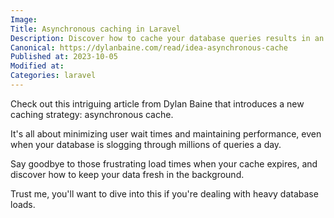 ```yaml
---
Image: 
Title: Asynchronous caching in Laravel
Description: Discover how to cache your database queries results in an asynchronous way with Laravel.
Canonical: https://dylanbaine.com/read/idea-asynchronous-cache
Published at: 2023-10-05
Modified at: 
Categories: laravel
---
```


Check out this intriguing article from Dylan Baine that introduces a new caching strategy: asynchronous cache.

It's all about minimizing user wait times and maintaining performance, even when your database is slogging through millions of queries a day.

Say goodbye to those frustrating load times when your cache expires, and discover how to keep your data fresh in the background.

Trust me, you'll want to dive into this if you're dealing with heavy database loads.